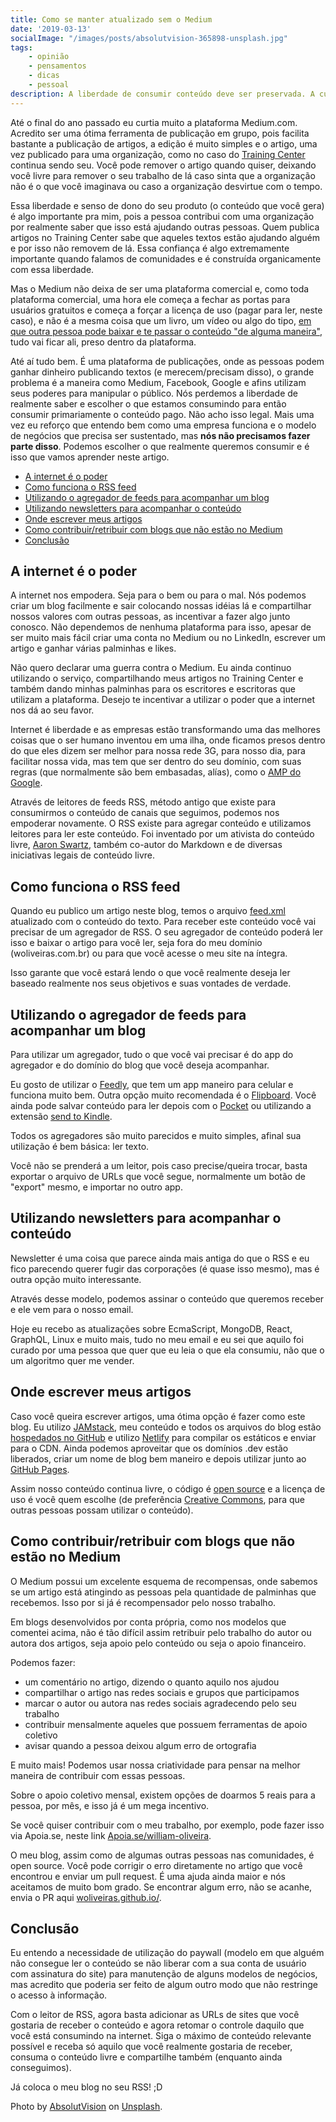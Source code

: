 ```yaml
---
title: Como se manter atualizado sem o Medium
date: '2019-03-13'
socialImage: "/images/posts/absolutvision-365898-unsplash.jpg"
tags:
    - opinião
    - pensamentos
    - dicas
    - pessoal
description: A liberdade de consumir conteúdo deve ser preservada. A cultura livre tem o poder transformador de educar e evoluir a sociedade.
---
```

Até o final do ano passado eu curtia muito a plataforma Medium.com. Acredito ser uma ótima ferramenta de publicação em grupo, pois facilita bastante a publicação de artigos, a edição é muito simples e o artigo, uma vez publicado para uma organização, como no caso do [Training Center](https://medium.com/trainingcenter) continua sendo seu. Você pode remover o artigo quando quiser, deixando você livre para remover o seu trabalho de lá caso sinta que a organização não é o que você imaginava ou caso a organização desvirtue com o tempo.

Essa liberdade e senso de dono do seu produto (o conteúdo que você gera) é algo importante pra mim, pois a pessoa contribui com uma organização por realmente saber que isso está ajudando outras pessoas. Quem publica artigos no Training Center sabe que aqueles textos estão ajudando alguém e por isso não removem de lá. Essa confiança é algo extremamente importante quando falamos de comunidades e é construída organicamente com essa liberdade.

Mas o Medium não deixa de ser uma plataforma comercial e, como toda plataforma comercial, uma hora ele começa a fechar as portas para usuários gratuitos e começa a forçar a licença de uso (pagar para ler, neste caso), e não é a mesma coisa que um livro, um vídeo ou algo do tipo, [em que outra pessoa pode baixar e te passar o conteúdo "de alguma maneira"](/posts/A-pirataria-me-trouxe-ate-aqui/), tudo vai ficar ali, preso dentro da plataforma.

Até aí tudo bem. É uma plataforma de publicações, onde as pessoas podem ganhar dinheiro publicando textos (e merecem/precisam disso), o grande problema é a maneira como Medium, Facebook, Google e afins utilizam seus poderes para manipular o público. Nós perdemos a liberdade de realmente saber e escolher o que estamos consumindo para então consumir primariamente o conteúdo pago. Não acho isso legal. Mais uma vez eu reforço que entendo bem como uma empresa funciona e o modelo de negócios que precisa ser sustentado, mas **nós não precisamos fazer parte disso**. Podemos escolher o que realmente queremos consumir e é isso que vamos aprender neste artigo.

<!-- vscode-markdown-toc -->
* [A internet é o poder](#Ainternetopoder)
* [Como funciona o RSS feed](#ComofuncionaoRSSfeed)
* [Utilizando o agregador de feeds para acompanhar um blog](#Utilizandooagregadordefeedsparaacompanharumblog)
* [Utilizando newsletters para acompanhar o conteúdo](#Utilizandonewslettersparaacompanharocontedo)
* [Onde escrever meus artigos](#Ondeescrevermeusartigos)
* [Como contribuir/retribuir com blogs que não estão no Medium](#ComocontribuirretribuircomblogsquenoestonoMedium)
* [Conclusão](#Concluso)

<!-- vscode-markdown-toc-config
	numbering=false
	autoSave=true
	/vscode-markdown-toc-config -->
<!-- /vscode-markdown-toc -->



## <a name='Ainternetopoder'></a>A internet é o poder

A internet nos empodera. Seja para o bem ou para o mal. Nós podemos criar um blog facilmente e sair colocando nossas idéias lá e compartilhar nossos valores com outras pessoas, as incentivar a fazer algo junto conosco. Não dependemos de nenhuma plataforma para isso, apesar de ser muito mais fácil criar uma conta no Medium ou no LinkedIn, escrever um artigo e ganhar várias palminhas e likes.

Não quero declarar uma guerra contra o Medium. Eu ainda continuo utilizando o serviço, compartilhando meus artigos no Training Center e também dando minhas palminhas para os escritores e escritoras que utilizam a plataforma. Desejo te incentivar a utilizar o poder que a internet nos dá ao seu favor.

Internet é liberdade e as empresas estão transformando uma das melhores coisas que o ser humano inventou em uma ilha, onde ficamos presos dentro do que eles dizem ser melhor para nossa rede 3G, para nosso dia, para facilitar nossa vida, mas tem que ser dentro do seu domínio, com suas regras (que normalmente são bem embasadas, alías), como o [AMP do Google](https://www.theregister.co.uk/2017/05/19/open_source_insider_google_amp_bad_bad_bad/).

Através de leitores de feeds RSS, método antigo que existe para consumirmos o conteúdo de canais que seguimos, podemos nos empoderar novamente. O RSS existe para agregar conteúdo e utilizamos leitores para ler este conteúdo. Foi inventado por um ativista do conteúdo livre, [Aaron Swartz](https://pt.wikipedia.org/wiki/Aaron_Swartz), também co-autor do Markdown e de diversas iniciativas legais de conteúdo livre.

## <a name='ComofuncionaoRSSfeed'></a>Como funciona o RSS feed

Quando eu publico um artigo neste blog, temos o arquivo [feed.xml](/feed.xml) atualizado com o conteúdo do texto. Para receber este conteúdo você vai precisar de um agregador de RSS. O seu agregador de conteúdo poderá ler isso e baixar o artigo para você ler, seja fora do meu domínio (woliveiras.com.br) ou para que você acesse o meu site na íntegra.

Isso garante que você estará lendo o que você realmente deseja ler baseado realmente nos seus objetivos e suas vontades de verdade.

## <a name='Utilizandooagregadordefeedsparaacompanharumblog'></a>Utilizando o agregador de feeds para acompanhar um blog

Para utilizar um agregador, tudo o que você vai precisar é do app do agregador e do domínio do blog que você deseja acompanhar.

Eu gosto de utilizar o [Feedly](https://feedly.com), que tem um app maneiro para celular e funciona muito bem. Outra opção muito recomendada é o [Flipboard](https://flipboard.com/). Você ainda pode salvar conteúdo para ler depois com o [Pocket](https://getpocket.com/) ou utilizando a extensão [send to Kindle](/posts/kindle-um-life-hack-para-lermos-mais/).

Todos os agregadores são muito parecidos e muito simples, afinal sua utilização é bem básica: ler texto.

Você não se prenderá a um leitor, pois caso precise/queira trocar, basta exportar o arquivo de URLs que você segue, normalmente um botão de "export" mesmo, e importar no outro app.

## <a name='Utilizandonewslettersparaacompanharocontedo'></a>Utilizando newsletters para acompanhar o conteúdo

Newsletter é uma coisa que parece ainda mais antiga do que o RSS e eu fico parecendo querer fugir das corporações (é quase isso mesmo), mas é outra opção muito interessante.

Através desse modelo, podemos assinar o conteúdo que queremos receber e ele vem para o nosso email.

Hoje eu recebo as atualizações sobre EcmaScript, MongoDB, React, GraphQL, Linux e muito mais, tudo no meu email e eu sei que aquilo foi curado por uma pessoa que quer que eu leia o que ela consumiu, não que o um algoritmo quer me vender.

## <a name='Ondeescrevermeusartigos'></a>Onde escrever meus artigos

Caso você queira escrever artigos, uma ótima opção é fazer como este blog. Eu utilizo [JAMstack](/posts/jamstack-introdução-o-que-é-jamstack/), meu conteúdo e todos os arquivos do blog estão [hospedados no GitHub](/posts/jamstack-criando-e-hospedando-seu-site-de-graça-no-github-pages/) e utilizo [Netlify](/posts/ferramentas-para-construção-de-sites-com-jamstack/) para compilar os estáticos e enviar para o CDN. Ainda podemos aproveitar que os domínios .dev estão liberados, criar um nome de blog bem maneiro e depois utilizar junto ao [GitHub Pages](/posts/jamstack-domínio-personalizado-com-google-domains-e-github-pages/).

Assim nosso conteúdo continua livre, o código é [open source](https://github.com/woliveiras/woliveiras.github.io) e a licença de uso é você quem escolhe (de preferência [Creative Commons](https://creativecommons.org/), para que outras pessoas possam utilizar o conteúdo).

## <a name='ComocontribuirretribuircomblogsquenoestonoMedium'></a>Como contribuir/retribuir com blogs que não estão no Medium

O Medium possui um excelente esquema de recompensas, onde sabemos se um artigo está atingindo as pessoas pela quantidade de palminhas que recebemos. Isso por si já é recompensador pelo nosso trabalho.

Em blogs desenvolvidos por conta própria, como nos modelos que comentei acima, não é tão difícil assim retribuir pelo trabalho do autor ou autora dos artigos, seja apoio pelo conteúdo ou seja o apoio financeiro.

Podemos fazer:

- um comentário no artigo, dizendo o quanto aquilo nos ajudou
- compartilhar o artigo nas redes sociais e grupos que participamos
- marcar o autor ou autora nas redes sociais agradecendo pelo seu trabalho
- contribuir mensalmente aqueles que possuem ferramentas de apoio coletivo
- avisar quando a pessoa deixou algum erro de ortografia

E muito mais! Podemos usar nossa criatividade para pensar na melhor maneira de contribuir com essas pessoas.

Sobre o apoio coletivo mensal, existem opções de doarmos 5 reais para a pessoa, por mês, e isso já é um mega incentivo.

Se você quiser contribuir com o meu trabalho, por exemplo, pode fazer isso via Apoia.se, neste link [Apoia.se/william-oliveira](https://apoia.se/malabarizando).

O meu blog, assim como de algumas outras pessoas nas comunidades, é open source. Você pode corrigir o erro diretamente no artigo que você encontrou e enviar um pull request. É uma ajuda ainda maior e nós aceitamos de muito bom grado. Se encontrar algum erro, não se acanhe, envia o PR aqui [woliveiras.github.io/](https://github.com/woliveiras/woliveiras.github.io).

## <a name='Concluso'></a>Conclusão

Eu entendo a necessidade de utilização do paywall (modelo em que alguém não consegue ler o conteúdo se não liberar com a sua conta de usuário com assinatura do site) para manutenção de alguns modelos de negócios, mas acredito que poderia ser feito de algum outro modo que não restringe o acesso à informação.

Com o leitor de RSS, agora basta adicionar as URLs de sites que você gostaria de receber o conteúdo e agora retomar o controle daquilo que você está consumindo na internet. Siga o máximo de conteúdo relevante possível e receba só aquilo que você realmente gostaria de receber, consuma o conteúdo livre e compartilhe também (enquanto ainda conseguimos).

Já coloca o meu blog no seu RSS! ;D

Photo by [AbsolutVision](https://unsplash.com/photos/WYd_PkCa1BY?utm_source=unsplash&utm_medium=referral&utm_content=creditCopyText) on [Unsplash](https://unsplash.com/photos/WYd_PkCa1BY).
